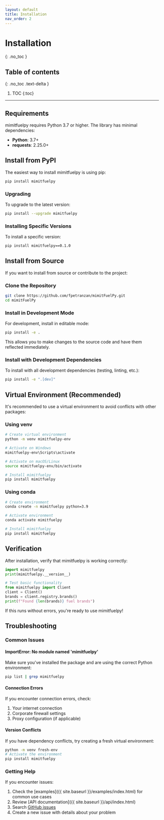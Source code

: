 ```yaml
---
layout: default
title: Installation
nav_order: 2
---
```


# Installation
{: .no_toc }

## Table of contents
{: .no_toc .text-delta }

1. TOC
{:toc}

---

## Requirements

mimitfuelpy requires Python 3.7 or higher. The library has minimal dependencies:

- **Python**: 3.7+
- **requests**: 2.25.0+

## Install from PyPI

The easiest way to install mimitfuelpy is using pip:

```bash
pip install mimitfuelpy
```

### Upgrading

To upgrade to the latest version:

```bash
pip install --upgrade mimitfuelpy
```

### Installing Specific Versions

To install a specific version:

```bash
pip install mimitfuelpy==0.1.0
```

## Install from Source

If you want to install from source or contribute to the project:

### Clone the Repository

```bash
git clone https://github.com/fpetranzan/mimitFuelPy.git
cd mimitFuelPy
```

### Install in Development Mode

For development, install in editable mode:

```bash
pip install -e .
```

This allows you to make changes to the source code and have them reflected immediately.

### Install with Development Dependencies

To install with all development dependencies (testing, linting, etc.):

```bash
pip install -e ".[dev]"
```

## Virtual Environment (Recommended)

It's recommended to use a virtual environment to avoid conflicts with other packages:

### Using venv

```bash
# Create virtual environment
python -m venv mimitfuelpy-env

# Activate on Windows
mimitfuelpy-env\Scripts\activate

# Activate on macOS/Linux
source mimitfuelpy-env/bin/activate

# Install mimitfuelpy
pip install mimitfuelpy
```

### Using conda

```bash
# Create environment
conda create -n mimitfuelpy python=3.9

# Activate environment
conda activate mimitfuelpy

# Install mimitfuelpy
pip install mimitfuelpy
```

## Verification

After installation, verify that mimitfuelpy is working correctly:

```python
import mimitfuelpy
print(mimitfuelpy.__version__)

# Test basic functionality
from mimitfuelpy import Client
client = Client()
brands = client.registry.brands()
print(f"Found {len(brands)} fuel brands")
```

If this runs without errors, you're ready to use mimitfuelpy!

## Troubleshooting

### Common Issues

#### ImportError: No module named 'mimitfuelpy'

Make sure you've installed the package and are using the correct Python environment:

```bash
pip list | grep mimitfuelpy
```

#### Connection Errors

If you encounter connection errors, check:

1. Your internet connection
2. Corporate firewall settings
3. Proxy configuration (if applicable)

#### Version Conflicts

If you have dependency conflicts, try creating a fresh virtual environment:

```bash
python -m venv fresh-env
# Activate the environment
pip install mimitfuelpy
```

### Getting Help

If you encounter issues:

1. Check the [examples]({{ site.baseurl }}/examples/index.html) for common use cases
2. Review [API documentation]({{ site.baseurl }}/api/index.html)
3. Search [GitHub issues](https://github.com/fpetranzan/mimitFuelPy/issues)
4. Create a new issue with details about your problem
